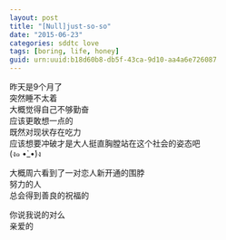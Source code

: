 ```yaml
---
layout: post
title: "[Null]just-so-so"
date: "2015-06-23"
categories: sddtc love
tags: [boring, life, honey]
guid: urn:uuid:b18d60b8-db5f-43ca-9d10-aa4a6e726087
---
```


昨天是9个月了  
突然睡不太着  
大概觉得自己不够勤奋  
应该更敢想一点的  
既然对现状存在吃力  
应该想要冲破才是大人挺直胸膛站在这个社会的姿态吧  
(ง๑ •̀_•́)ง  

大概周六看到了一对恋人新开通的围脖  
努力的人  
总会得到善良的祝福的  

你说我说的对么  
亲爱的  
